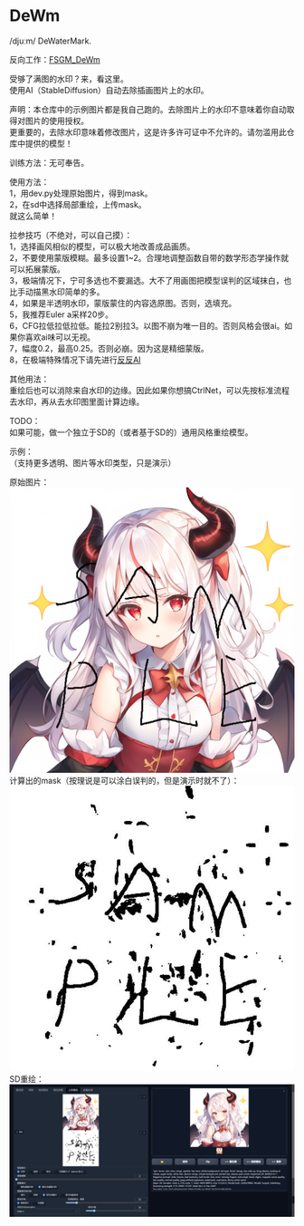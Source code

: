 # DeWm
/djuːm/ DeWaterMark.  

反向工作：[FSGM_DeWm](https://github.com/huzpsb/FGSM_Dewm)  

受够了满图的水印？来，看这里。  
使用AI（StableDiffusion）自动去除插画图片上的水印。  

声明：本仓库中的示例图片都是我自己跑的。去除图片上的水印不意味着你自动取得对图片的使用授权。  
更重要的，去除水印意味着修改图片，这是许多许可证中不允许的。请勿滥用此仓库中提供的模型！  

训练方法：无可奉告。  

使用方法：  
1，用dev.py处理原始图片，得到mask。  
2，在sd中选择局部重绘，上传mask。  
就这么简单！  

拉参技巧（不绝对，可以自己摸）：  
1，选择画风相似的模型，可以极大地改善成品画质。  
2，不要使用蒙版模糊。最多设置1~2。合理地调整函数自带的数学形态学操作就可以拓展蒙版。  
3，极端情况下，宁可多选也不要漏选。大不了用画图把模型误判的区域抹白，也比手动描黑水印简单的多。  
4，如果是半透明水印，蒙版蒙住的内容选原图。否则，选填充。  
5，我推荐Euler a采样20步。  
6，CFG拉低拉低拉低。能拉2别拉3。以图不崩为唯一目的。否则风格会很ai。如果你喜欢ai味可以无视。  
7，幅度0.2，最高0.25。否则必崩。因为这是精细蒙版。  
8，在极端特殊情况下请先进行[反反AI](https://github.com/huzpsb/DeTox/)

其他用法：  
重绘后也可以消除来自水印的边缘。因此如果你想搞CtrlNet，可以先按标准流程去水印，再从去水印图里面计算边缘。  

TODO：  
如果可能，做一个独立于SD的（或者基于SD的）通用风格重绘模型。  

示例：  
（支持更多透明、图片等水印类型，只是演示）  

原始图片：  
![](./sample.png)  
计算出的mask（按理说是可以涂白误判的，但是演示时就不了）：  
![](./mask.jpg)  
SD重绘：  
![](./ss.png)
